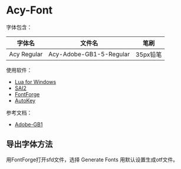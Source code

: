 # Acy-Font
字体包含：

|字体名|文件名|笔刷|
|-|-|-|
|Acy Regular|Acy-Adobe-GB1-5-Regular|35px铅笔|

使用软件：
* [Lua for Windows](https://github.com/rjpcomputing/luaforwindows)
* [SAI2](https://saier.me/sai2)
* [FontForge](https://fontforge.github.io)
* [AutoKey](https://github.com/lxfly2000/AutoKey)

参考文档：
* [Adobe-GB1](https://github.com/adobe-type-tools/Adobe-GB1)

## 导出字体方法
用FontForge打开sfd文件，选择 Generate Fonts 用默认设置生成otf文件。
